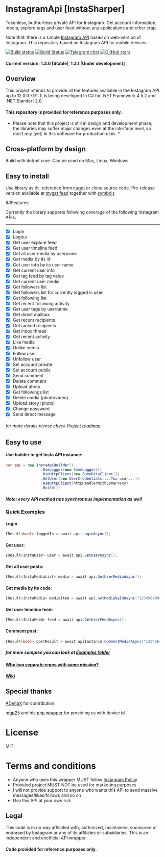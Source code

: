 # InstagramApi [InstaSharper]
Tokenless, butthurtless private API for Instagram. Get account information, media, explore tags and user feed without any applications and other crap.

Note that: there is a simple [Instagram API](https://github.com/a-legotin/InstagramAPI-Web) based on web-version of Instagram. This repository based on Instagram API for mobile devices.

[![Build status](https://ci.appveyor.com/api/projects/status/6os0fhi1awbplbka?svg=true)](https://ci.appveyor.com/project/a-legotin/instasharper)
[![Build Status](https://travis-ci.org/a-legotin/InstaSharper.svg?branch=master)](https://travis-ci.org/a-legotin/InstaSharper)
[![Telegram chat](https://img.shields.io/badge/telegram-channel-blue.svg)](https://t.me/instasharper)
[![GitHub stars](https://img.shields.io/github/stars/a-legotin/InstaSharper.svg)](https://github.com/a-legotin/InstaSharper/stargazers)

#### Current version: 1.3.0 [Stable], 1.3.1 [Under development]

## Overview
This project intends to provide all the features available in the Instagram API up to 12.0.0.7.91. It is being developed in C# for .NET Framework 4.5.2 and .NET Standart 2.0
#### This repository is provided for reference purposes only.

* Please note that this project is still in design and development phase; the libraries may suffer major changes even at the interface level, so don't rely (yet) in this software for production uses. *

## Cross-platform by design
Build with dotnet core. Can be used on Mac, Linux, Windows.

## Easy to install
Use library as dll, reference from [nuget](https://www.nuget.org/packages/InstaSharper/) or clone source code.
Pre-release version available at [myget feed](https://www.myget.org/feed/Details/instasharper-develop) together with [symbols](https://www.myget.org/F/instasharper-develop/symbols/)

##Features

Currently the library supports following coverage of the following Instagram APIs:

***

- [x] Login
- [x] Logout
- [x] Get user explore feed
- [x] Get user timeline feed
- [x] Get all user media by username
- [x] Get media by its id
- [x] Get user info by its user name
- [x] Get current user info
- [x] Get tag feed by tag value
- [x] Get current user media
- [x] Get followers list
- [x] Get followers list for currently logged in user
- [x] Get following list
- [x] Get recent following activity
- [x] Get user tags by username
- [x] Get direct mailbox
- [x] Get recent recipients
- [x] Get ranked recipients
- [x] Get inbox thread
- [x] Get recent activity
- [x] Like media
- [x] Unlike media
- [x] Follow user
- [x] Unfollow user
- [x] Set account private
- [x] Set account public
- [x] Send comment
- [x] Delete comment
- [x] Upload photo
- [x] Get followings list
- [x] Delete media (photo/video)
- [x] Upload story (photo)
- [x] Change password
- [x] Send direct message

###### for more details please check [Project roadmap](https://github.com/a-legotin/InstaSharper/wiki/Project-roadmap/_edit)

## Easy to use
#### Use builder to get Insta API instance:
```c#
var api = new InstaApiBuilder()
                .UseLogger(new SomeLogger())
                .UseHttpClient(new SomeHttpClient())
                .SetUser(new UserCredentials(...You user...))
                .UseHttpClient(httpHandlerWithSomeProxy)
                .Build();
```
##### Note: every API method has synchronous implementation as well

### Quick Examples
#### Login
```c#
IResult<bool> loggedIn = await api.LoginAsync();
```

#### Get user:
```c#
IResult<InstaUser> user = await api.GetUserAsync();
```

#### Get all user posts:
```c#
IResult<InstaMediaList> media = await api.GetUserMediaAsync();
```

#### Get media by its code:
```c#
IResult<InstaMedia> mediaItem = await api.GetMediaByIdAsync("1234567891234567891_123456789);
```

#### Get user timeline feed:
```c#
IResult<InstaFeed> feed = await api.GetUserFeedAsync();
```

#### Comment post:
```c#
IResult<bool> postResult = await apiInstance.CommentMediaAsync("1234567891234567891_123456789", "Hi there!");
```

##### for more samples you can look at [Examples folder](https://github.com/a-legotin/InstaSharper/tree/master/InstaSharper.Examples)


#### [Why two separate repos with same mission?](https://github.com/a-legotin/InstagramAPI-Web/wiki/Difference-between-API-Web-and-just-API-repositories)

#### [Wiki](https://github.com/a-legotin/InstagramAPI/wiki/)

## Special thanks

[ADeltaX](https://github.com/ADeltaX) for contribution

[mgp25](https://github.com/mgp25) and his [php wrapper](https://github.com/mgp25/Instagram-API/) for providing us with device id

# License

MIT

# Terms and conditions

- Anyone who uses this wrapper MUST follow [Instagram Policy](https://www.instagram.com/about/legal/terms/api/)
- Provided project MUST NOT be used for marketing purposes
- I will not provide support to anyone who wants this API to send massive messages/likes/follows and so on
- Use this API at your own risk

## Legal

This code is in no way affiliated with, authorized, maintained, sponsored or endorsed by Instagram or any of its affiliates or subsidiaries. This is an independent and unofficial API wrapper.
#### Code provided for reference purposes only.
